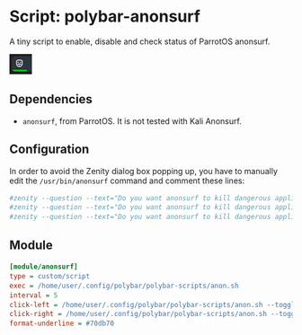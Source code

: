 # Script: polybar-anonsurf

A tiny script to enable, disable and check status of ParrotOS anonsurf.

![anonsurf](image.png)


## Dependencies

* `anonsurf`, from ParrotOS. It is not tested with Kali Anonsurf.


## Configuration

In order to avoid the Zenity dialog box popping up, you have to manually edit the `/usr/bin/anonsurf` command and comment these lines:

```ini
#zenity --question --text="Do you want anonsurf to kill dangerous applications and clean some application caches?" --width 400 && kill_apps
#zenity --question --text="Do you want anonsurf to kill dangerous applications and clean some application caches?" --width 400 && kill_apps
#zenity --question --text="Do you want anonsurf to kill dangerous applications and clean some application caches?" --width 400 && kill_apps
```

## Module

```ini
[module/anonsurf]
type = custom/script
exec = /home/user/.config/polybar/polybar-scripts/anon.sh
interval = 5
click-left = /home/user/.config/polybar/polybar-scripts/anon.sh --toggle 
click-right = /home/user/.config/polybar/polybar-scripts/anon.sh --toggle 
format-underline = #70db70
```
